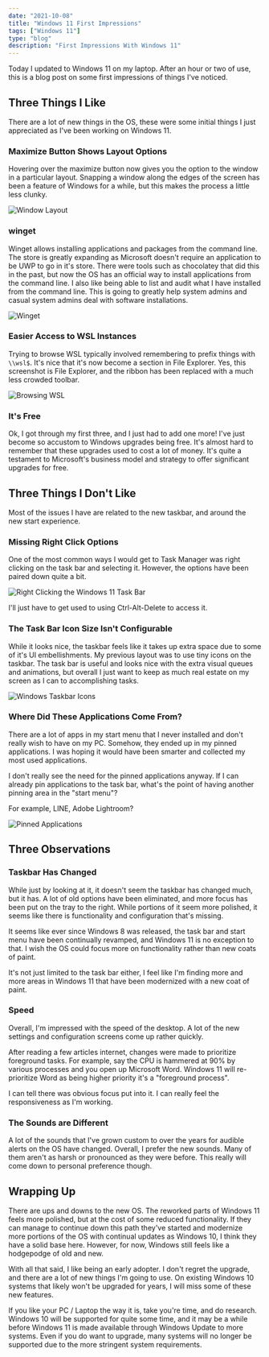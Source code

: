 ```yaml
---
date: "2021-10-08"
title: "Windows 11 First Impressions"
tags: ["Windows 11"]
type: "blog"
description: "First Impressions With Windows 11"
---
```


Today I updated to Windows 11 on my laptop.
After an hour or two of use, this is a blog post on some first impressions of things I've noticed.

## Three Things I Like

There are a lot of new things in the OS, these were some initial things I just appreciated as I've been working on Windows 11.

### Maximize Button Shows Layout Options

Hovering over the maximize button now gives you the option to the window in a particular layout.
Snapping a window along the edges of the screen has been a feature of Windows for a while, but this makes the process a little less clunky.

![Window Layout](./images/windows11-maximize-snip-options.jpg)

### winget

Winget allows installing applications and packages from the command line.
The store is greatly expanding as Microsoft doesn't require an application to be UWP to go in it's store.
There were tools such as chocolatey that did this in the past, but now the OS has an official way to install applications from the command line.
I also like being able to list and audit what I have installed from the command line.
This is going to greatly help system admins and casual system admins deal with software installations.

![Winget](./images/windows11-winget.jpg)

### Easier Access to WSL Instances

Trying to browse WSL typically involved remembering to prefix things with `\\wsl$`.
It's nice that it's now become a section in File Explorer.
Yes, this screenshot is File Explorer, and the ribbon has been replaced with a much less crowded toolbar.

![Browsing WSL](./images/windows11-browsing-wsl.jpg)

### It's Free

Ok, I got through my first three, and I just had to add one more!
I've just become so accustom to Windows upgrades being free.
It's almost hard to remember that these upgrades used to cost a lot of money.
It's quite a testament to Microsoft's business model and strategy to offer significant upgrades for free.

## Three Things I Don't Like

Most of the issues I have are related to the new taskbar, and around the new start experience.

### Missing Right Click Options

One of the most common ways I would get to Task Manager was right clicking on the task bar and selecting it.
However, the options have been paired down quite a bit.

![Right Clicking the Windows 11 Task Bar](./images/windows11-right-click-task-bar.jpg)

I'll just have to get used to using Ctrl-Alt-Delete to access it.

### The Task Bar Icon Size Isn't Configurable

While it looks nice, the taskbar feels like it takes up extra space due to some of it's UI embellishments.
My previous layout was to use tiny icons on the taskbar.
The task bar is useful and looks nice with the extra visual queues and animations, but overall I just want to keep as much real estate on my screen as I can to accomplishing tasks.

![Windows Taskbar Icons](./images/windows11-task-bar-icons.jpg)

### Where Did These Applications Come From?

There are a lot of apps in my start menu that I never installed and don't really wish to have on my PC.
Somehow, they ended up in my pinned applications.
I was hoping it would have been smarter and collected my most used applications.

I don't really see the need for the pinned applications anyway.
If I can already pin applications to the task bar, what's the point of having another pinning area in the "start menu"?

For example, LINE, Adobe Lightroom?

![Pinned Applications](./images/windows11-pinned-applications.jpg)

## Three Observations

### Taskbar Has Changed

While just by looking at it, it doesn't seem the taskbar has changed much, but it has.
A lot of old options have been eliminated, and more focus has been put on the tray to the right.
While portions of it seem more polished, it seems like there is functionality and configuration that's missing.

It seems like ever since Windows 8 was released, the task bar and start menu have been continually revamped, and Windows 11 is no exception to that.
I wish the OS could focus more on functionality rather than new coats of paint.

It's not just limited to the task bar either, I feel like I'm finding more and more areas in Windows 11 that have been modernized with a new coat of paint.

### Speed

Overall, I'm impressed with the speed of the desktop.
A lot of the new settings and configuration screens come up rather quickly.

After reading a few articles internet, changes were made to prioritize foreground tasks.
For example, say the CPU is hammered at 90% by various processes and you open up Microsoft Word.
Windows 11 will re-prioritize Word as being higher priority it's a "foreground process".

I can tell there was obvious focus put into it.
I can really feel the responsiveness as I'm working.

### The Sounds are Different

A lot of the sounds that I've grown custom to over the years for audible alerts on the OS have changed.
Overall, I prefer the new sounds.
Many of them aren't as harsh or pronounced as they were before.
This really will come down to personal preference though.

## Wrapping Up

There are ups and downs to the new OS.
The reworked parts of Windows 11 feels more polished, but at the cost of some reduced functionality.
If they can manage to continue down this path they've started and modernize more portions of the OS with continual updates as Windows 10, I think they have a solid base here.
However, for now, Windows still feels like a hodgepodge of old and new.

With all that said, I like being an early adopter.
I don't regret the upgrade, and there are a lot of new things I'm going to use.
On existing Windows 10 systems that likely won't be upgraded for years, I will miss some of these new features.

If you like your PC / Laptop the way it is, take you're time, and do research.
Windows 10 will be supported for quite some time, and it may be a while before Windows 11 is made available through  Windows Update to more systems.
Even if you do want to upgrade, many systems will no longer be supported due to the more stringent system requirements.
